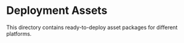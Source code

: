 # Deployment Assets

This directory contains ready-to-deploy asset packages for different platforms.
